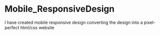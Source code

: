 # Mobile_ResponsiveDesign
I have created mobile responsive design converting the design into a pixel-perfect html/css website
